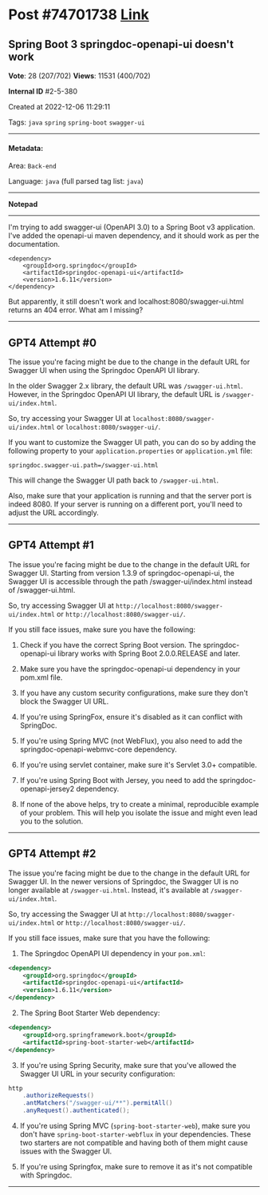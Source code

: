 
# Post \#74701738 [Link](https://stackoverflow.com/questions/74701738/)

## Spring Boot 3 springdoc-openapi-ui doesn't work

**Vote**: 28 (207/702) **Views**: 11531 (400/702) 

**Internal ID** \#2-5-380

Created at 2022-12-06 11:29:11

Tags: `java` `spring` `spring-boot` `swagger-ui`

----------

#### Metadata:

Area: `Back-end`

Language: `java` (full parsed tag list: `java`)

----------

**Notepad**


----------

I'm trying to add swagger-ui (OpenAPI 3.0) to a Spring Boot v3 application.
I've added the openapi-ui maven dependency, and it should work as per the documentation.
```
<dependency>
    <groupId>org.springdoc</groupId>
    <artifactId>springdoc-openapi-ui</artifactId>
    <version>1.6.11</version>
</dependency>
```

But apparently, it still doesn't work and localhost:8080/swagger-ui.html returns an 404 error.
What am I missing?
[](https://i.stack.imgur.com/hAeIX.png)


----------
        
## GPT4 Attempt \#0

The issue you're facing might be due to the change in the default URL for Swagger UI when using the Springdoc OpenAPI UI library. 

In the older Swagger 2.x library, the default URL was `/swagger-ui.html`. However, in the Springdoc OpenAPI UI library, the default URL is `/swagger-ui/index.html`.

So, try accessing your Swagger UI at `localhost:8080/swagger-ui/index.html` or `localhost:8080/swagger-ui/`.

If you want to customize the Swagger UI path, you can do so by adding the following property to your `application.properties` or `application.yml` file:

```properties
springdoc.swagger-ui.path=/swagger-ui.html
```

This will change the Swagger UI path back to `/swagger-ui.html`.

Also, make sure that your application is running and that the server port is indeed 8080. If your server is running on a different port, you'll need to adjust the URL accordingly.

--------

## GPT4 Attempt \#1

The issue you're facing might be due to the change in the default URL for Swagger UI. Starting from version 1.3.9 of springdoc-openapi-ui, the Swagger UI is accessible through the path /swagger-ui/index.html instead of /swagger-ui.html.

So, try accessing Swagger UI at `http://localhost:8080/swagger-ui/index.html` or `http://localhost:8080/swagger-ui/`.

If you still face issues, make sure you have the following:

1. Check if you have the correct Spring Boot version. The springdoc-openapi-ui library works with Spring Boot 2.0.0.RELEASE and later.

2. Make sure you have the springdoc-openapi-ui dependency in your pom.xml file.

3. If you have any custom security configurations, make sure they don't block the Swagger UI URL.

4. If you're using SpringFox, ensure it's disabled as it can conflict with SpringDoc.

5. If you're using Spring MVC (not WebFlux), you also need to add the springdoc-openapi-webmvc-core dependency.

6. If you're using servlet container, make sure it's Servlet 3.0+ compatible.

7. If you're using Spring Boot with Jersey, you need to add the springdoc-openapi-jersey2 dependency.

8. If none of the above helps, try to create a minimal, reproducible example of your problem. This will help you isolate the issue and might even lead you to the solution.

--------

## GPT4 Attempt \#2

The issue you're facing might be due to the change in the default URL for Swagger UI. In the newer versions of Springdoc, the Swagger UI is no longer available at `/swagger-ui.html`. Instead, it's available at `/swagger-ui/index.html`.

So, try accessing the Swagger UI at `http://localhost:8080/swagger-ui/index.html` or `http://localhost:8080/swagger-ui/`.

If you still face issues, make sure that you have the following:

1. The Springdoc OpenAPI UI dependency in your `pom.xml`:

```xml
<dependency>
    <groupId>org.springdoc</groupId>
    <artifactId>springdoc-openapi-ui</artifactId>
    <version>1.6.11</version>
</dependency>
```

2. The Spring Boot Starter Web dependency:

```xml
<dependency>
    <groupId>org.springframework.boot</groupId>
    <artifactId>spring-boot-starter-web</artifactId>
</dependency>
```

3. If you're using Spring Security, make sure that you've allowed the Swagger UI URL in your security configuration:

```java
http
    .authorizeRequests()
    .antMatchers("/swagger-ui/**").permitAll()
    .anyRequest().authenticated();
```

4. If you're using Spring MVC (`spring-boot-starter-web`), make sure you don't have `spring-boot-starter-webflux` in your dependencies. These two starters are not compatible and having both of them might cause issues with the Swagger UI.

5. If you're using Springfox, make sure to remove it as it's not compatible with Springdoc.

--------
